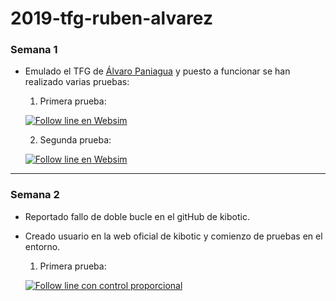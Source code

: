 # 2019-tfg-ruben-alvarez


### Semana 1  

- Emulado el TFG de [Álvaro Paniagua](https://github.com/RoboticsURJC-students/2018-tfg-alvaro_paniagua) y puesto a funcionar se han realizado varias pruebas:

  1. Primera prueba:

  [![Follow line en Websim](http://img.youtube.com/vi/wujvLw0Btnw/0.jpg)](http://www.youtube.com/watch?v=wujvLw0Btnw)


  2. Segunda prueba:

  [![Follow line en Websim](http://img.youtube.com/vi/VSi6b0gRuaY/0.jpg)](http://www.youtube.com/watch?v=VSi6b0gRuaY)


***

### Semana 2

- Reportado fallo de doble bucle en el gitHub de kibotic.

- Creado usuario en la web oficial de kibotic y comienzo de pruebas en el entorno.

  1. Primera prueba:

  [![Follow line con control proporcional](http://img.youtube.com/vi/SAoqs1BOnMI/0.jpg)](http://www.youtube.com/watch?v=SAoqs1BOnMI)
